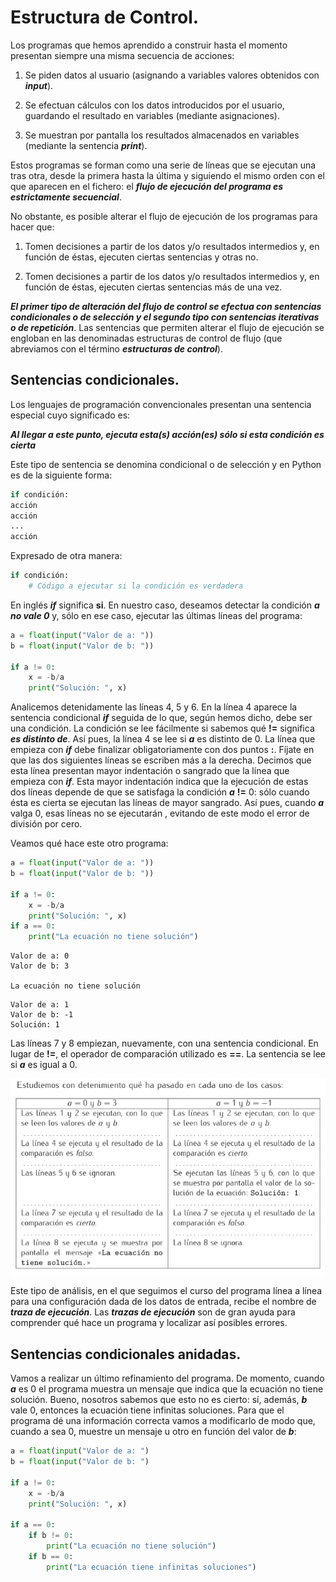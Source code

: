 # Estructura de Control.

Los programas que hemos aprendido a construir hasta el momento presentan siempre una misma secuencia de acciones:

1. Se piden datos al usuario (asignando a variables valores obtenidos con ***input***).

2. Se efectuan cálculos con los datos introducidos por el usuario, guardando el resultado en variables (mediante asignaciones).

3. Se muestran por pantalla los resultados almacenados en variables (mediante la sentencia ***print***).

Estos programas se forman como una serie de líneas que se ejecutan una tras otra, desde la primera hasta la última y siguiendo el mismo orden con el que aparecen en el fichero: el ***flujo de ejecución del programa es estrictamente secuencial***.

No obstante, es posible alterar el flujo de ejecución de los programas para hacer que:

1. Tomen decisiones a partir de los datos y/o resultados intermedios y, en función de éstas, ejecuten ciertas sentencias y otras no.

2. Tomen decisiones a partir de los datos y/o resultados intermedios y, en función de éstas, ejecuten ciertas sentencias más de una vez.

***El primer tipo de alteración del flujo de control se efectua con sentencias condicionales o de selección y el segundo tipo con sentencias iterativas o de repetición***. Las sentencias que permiten alterar el flujo de ejecución se engloban en las denominadas estructuras de control de flujo (que abreviamos con el término ***estructuras de control***).

## Sentencias condicionales.

Los lenguajes de programación convencionales presentan una sentencia especial cuyo significado es:

***Al llegar a este punto, ejecuta esta(s) acción(es) sólo si esta condición es cierta***

Este tipo de sentencia se denomina condicional o de selección y en Python es de la siguiente forma:

```Python
if condición:
acción
acción
...
acción
```

Expresado de otra manera:

```Python
if condición:
    # Código a ejecutar si la condición es verdadera
```

En inglés ***if*** significa **si**. En nuestro caso, deseamos detectar la condición ***a no vale 0*** y, sólo en ese caso, ejecutar las últimas líneas del programa:

```Python
a = float(input("Valor de a: "))
b = float(input("Valor de b: "))

if a != 0:
    x = -b/a
    print("Solución: ", x)
```

Analicemos detenidamente las líneas 4, 5 y 6. En la línea 4 aparece la sentencia condicional ***if*** seguida de lo que, según hemos dicho, debe ser una condición. La condición se lee fácilmente si sabemos qué **!=** significa ***es distinto de***. Así pues, la línea 4 se lee si ***a*** es distinto de 0. La línea que empieza con ***if*** debe finalizar obligatoriamente con dos puntos **:**. Fíjate en que las dos siguientes líneas se escriben más a la derecha. Decimos que esta línea presentan mayor indentación o sangrado que la línea que empieza con ***if***. Esta mayor indentación indica que la ejecución de estas dos líneas depende de que se satisfaga la condición ***a*** **!=** 0: sólo cuando ésta es cierta se ejecutan las líneas de mayor sangrado. Así pues, cuando ***a*** valga 0, esas líneas no se ejecutarán , evitando de este modo el error de división por cero.

Veamos qué hace este otro programa:

```Python
a = float(input("Valor de a: "))
b = float(input("Valor de b: "))

if a != 0:
    x = -b/a
    print("Solución: ", x)
if a == 0:
    print("La ecuación no tiene solución")
```
```
Valor de a: 0
Valor de b: 3

La ecuación no tiene solución
```

```
Valor de a: 1
Valor de b: -1
Solución: 1
```

Las líneas 7 y 8 empiezan, nuevamente, con una sentencia condicional. En lugar de **!=**, el operador de comparación utilizado es **==**. La sentencia se lee si ***a*** es igual a 0.

![](https://github.com/jm-quintas/IntroduccionProgramacionPython/blob/main/Chapter_4-5/img/Captura%20desde%202025-02-18%2011-20-36.png)

Este tipo de análisis, en el que seguimos el curso del programa línea a línea para una configuración dada de los datos de entrada, recibe el nombre de ***traza de ejecución***. Las ***trazas de ejecución*** son de gran ayuda para comprender qué hace un programa y localizar así posibles errores.

## Sentencias condicionales anidadas.

Vamos a realizar un último refinamiento del programa. De momento, cuando ***a*** es 0 el programa muestra un mensaje que indica que la ecuación no tiene solución. Bueno,
nosotros sabemos que esto no es cierto: sí, además, ***b*** vale 0, entonces la ecuación tiene infinitas soluciones. Para que el programa dé una información correcta vamos a modificarlo de modo que, cuando a sea 0, muestre un mensaje u otro en función del valor de ***b***:

```Python
a = float(input("Valor de a: ")
b = float(input("Valor de b: ")

if a != 0:
    x = -b/a
    print("Solución: ", x)

if a == 0:
    if b != 0:
        print("La ecuación no tiene solución")
    if b == 0:
        print("La ecuación tiene infinitas soluciones")
``` 
